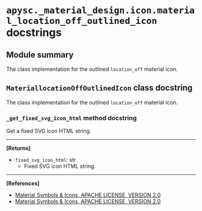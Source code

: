 # `apysc._material_design.icon.material_location_off_outlined_icon` docstrings

## Module summary

The class implementation for the outlined `location_off` material icon.

## `MateriallocationOffOutlinedIcon` class docstring

The class implementation for the outlined `location_off` material icon.

### `_get_fixed_svg_icon_html` method docstring

Get a fixed SVG icon HTML string.<hr>

**[Returns]**

- `fixed_svg_icon_html`: str
  - Fixed SVG icon HTML string.

<hr>

**[References]**

- [Material Symbols & Icons, APACHE LICENSE, VERSION 2.0](https://fonts.google.com/icons?icon.size=24&icon.color=%23e8eaed)
- [Material Symbols & Icons, APACHE LICENSE, VERSION 2.0](https://www.apache.org/licenses/LICENSE-2.0.html)